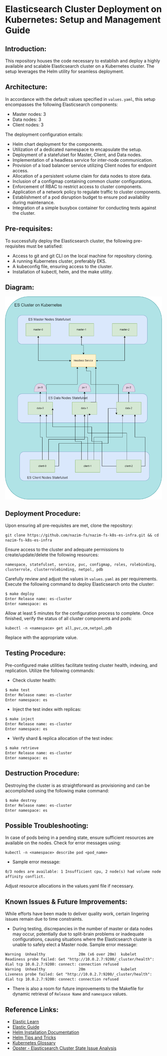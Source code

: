 # Elasticsearch Cluster Deployment on Kubernetes: Setup and Management Guide

## Introduction:

This repository houses the code necessary to establish and deploy a highly available and scalable Elasticsearch cluster on a Kubernetes cluster. The setup leverages the Helm utility for seamless deployment.


## Architecture:

In accordance with the default values specified in `values.yaml`, this setup encompasses the following Elasticsearch components:

- Master nodes: 3
- Data nodes: 3
- Client nodes: 3

The deployment configuration entails:

- Helm chart deployment for the components.
- Utilization of a dedicated namespace to encapsulate the setup.
- Deployment of a statefulset for Master, Client, and Data nodes.
- Implementation of a headless service for inter-node communication.
- Provision of a load balancer service utilizing Client nodes for endpoint access.
- Allocation of a persistent volume claim for data nodes to store data.
- Inclusion of a configmap containing common cluster configurations.
- Enforcement of RBAC to restrict access to cluster components.
- Application of a network policy to regulate traffic to cluster components.
- Establishment of a pod disruption budget to ensure pod availability during maintenance.
- Integration of a simple busybox container for conducting tests against the cluster.


## Pre-requisites:

To successfully deploy the Elasticsearch cluster, the following pre-requisites must be satisfied:

- Access to git and git CLI on the local machine for repository cloning.
- A running Kubernetes cluster, preferably EKS.
- A kubeconfig file, ensuring access to the cluster.
- Installation of kubectl, helm, and the make utility.


## Diagram:

![Cluster Architecture Diagram](Cluster_Diagram.png)


## Deployment Procedure:

Upon ensuring all pre-requisites are met, clone the repository:
```
git clone https://github.com/nazim-fs/nazim-fs-k8s-es-infra.git && cd nazim-fs-k8s-es-infra
```

Ensure access to the cluster and adequate permissions to create/update/delete the following resources:
```
namespace, statefulset, service, pvc, configmap, roles, rolebinding, clusterrole, clusterrolebinding, netpol, pdb
```

Carefully review and adjust the values in `values.yaml` as per requirements. Execute the following command to deploy Elasticsearch onto the cluster:
```
$ make deploy
Enter Release name: es-cluster
Enter namespace: es
```

Allow at least 5 minutes for the configuration process to complete. Once finished, verify the status of all cluster components and pods:
```
kubectl -n <namespace> get all,pvc,cm,netpol,pdb
```
Replace <namespace> with the appropriate value.


## Testing Procedure:

Pre-configured make utilities facilitate testing cluster health, indexing, and replication. Utilize the following commands:
- Check cluster health:
```
$ make test
Enter Release name: es-cluster
Enter namespace: es
```

- Inject the test index with replicas:
```
$ make inject
Enter Release name: es-cluster
Enter namespace: es
```

- Verify shard & replica allocation of the test index:
```
$ make retrieve
Enter Release name: es-cluster
Enter namespace: es
```


## Destruction Procedure:

Destroying the cluster is as straightforward as provisioning and can be accomplished using the following make command:
```
$ make destroy
Enter Release name: es-cluster
Enter namespace: es
```


## Possible Troubleshooting:

In case of pods being in a pending state, ensure sufficient resources are available on the nodes. Check for error messages using:
```
kubectl -n <namespace> describe pod <pod_name>
```
- Sample error message:
```
0/3 nodes are available: 1 Insufficient cpu, 2 node(s) had volume node affinity conflict.
```

Adjust resource allocations in the values.yaml file if necessary.


## Known Issues & Future Improvements:

While efforts have been made to deliver quality work, certain lingering issues remain due to time constraints.
- During testing, discrepancies in the number of master or data nodes may occur, potentially due to split-brain problems or inadequate configurations, causing situations where the Elasticsearch cluster is unable to safely elect a Master node.
Sample error message:
```
Warning  Unhealthy               20m (x6 over 20m)  kubelet                  Readiness probe failed: Get "http://10.0.2.7:9200/_cluster/health": dial tcp 10.0.2.7:9200: connect: connection refused
Warning  Unhealthy               20m                kubelet                  Liveness probe failed: Get "http://10.0.2.7:9200/_cluster/health": dial tcp 10.0.2.7:9200: connect: connection refused
```
- There is also a room for future improvements to the Makefile for dynamic retrieval of `Release Name` and `namespace` values.


## Reference Links:

- [Elastic Learn](https://www.elastic.co/learn)
- [Elastic Guide](https://www.elastic.co/guide/index.html)
- [Helm Installation Documentation](https://helm.sh/docs/intro/install/)
- [Helm Tips and Tricks](https://helm.sh/docs/howto/charts_tips_and_tricks/)
- [Kubernetes Glossary](https://kubernetes.io/docs/reference/glossary/?all=true)
- [Opster - Elasticsearch Cluster State Issue Analysis](https://opster.com/analysis/elasticsearch-received-a-cluster-state-from-a-different-master-than-the-current-one-rejecting-received-current/)

